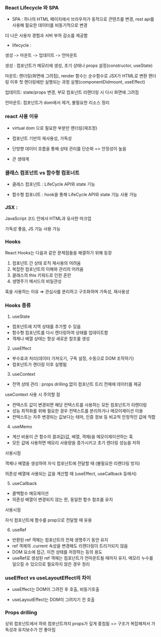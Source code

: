 ### React Lifecycle 와 SPA

-   SPA : 하나의 HTML 페이지에서 브라우저가 동적으로 콘텐츠를 변경, rest api를 사용해 필요한 데이터를 비동기적으로 변경

더 나은 사용자 경험과 서버 부하 감소를 제공함

-   lifecycle :

생성 -> 마운트 -> 업데이트 -> 언마운트

생성 : 컴포넌트가 메모리에 생성, 초기 상태나 props 설정(constructor, useState)

마운트: 랜더링(화면에 그려짐), render 함수는 순수함수로 JSX가 HTML로 변환
랜더링 이후 첫 랜더링에만 실행되는 과정 실행(componentDidmount, useEffect)

업데이트: state/props 변경, 부모 컴포넌트 리랜더링 시 다시 화면에 그려짐

언마운트: 컴포넌트가 dom에서 제거, 불필요한 리소스 정리

### react 사용 이유

-   virtual dom 으로 필요한 부분만 랜더링(재조정)

-   컴포넌트 기반의 재사용성, 가독성

-   단방향 데이터 흐름을 통해 상태 관리를 단순화 => 안정성이 높음

-   큰 생태계

### 클래스 컴포넌트 vs 함수형 컴포너트

-   클래스 컴포넌트 : LifeCycle API와 state 기능

-   함수형 컴포너트 : hook을 통해 LifeCycle API와 state 기능 사용 가능

### JSX :

JavaScript 코드 안에서 HTML과 유사한 마크업

가독성 좋음, JS 기능 사용 가능

### Hooks

React Hooks는 다음과 같은 문제점들을 해결하기 위해 등장

1. 컴포넌트 간 상태 로직 재사용의 어려움
2. 복잡한 컴포넌트의 이해와 관리의 어려움
3. 클래스의 this 키워드로 인한 혼란
4. 생명주기 메서드의 비일관성

훅을 사용하는 이유 ⇒ 관심사를 분리하고 구조화하며 가독성, 재사용성

### Hooks 종류

1. useState

-   컴포넌트에 지역 상태를 추가할 수 있음
-   함수형 컴포넌트를 다시 렌더링하여 상태를 업데이트함
-   객체나 배열 상태는 항상 새로운 참조를 생성

2. useEffect

-   부수효과 처리(데이터 가져오기, 구독 설정, 수동으로 DOM 조작하기)
-   컴포넌트가 랜더링 이후 실행됨

3. useContext

-   전역 상태 관리 : props drilling 없이 컴포넌트 트리 전체에 데이터를 제공

useContext 사용 시 주의할 점

-   컨텍스트 값이 변경되면 해당 컨텍스트를 사용하는 모든 컴포넌트가 리렌더링
-   성능 최적화를 위해 필요한 경우 컨텍스트를 분리하거나 메모이제이션 이용
-   컨텍스트는 자주 변경되는 값보다는 테마, 인증 정보 등 비교적 안정적인 값에 적합

4. useMemo

-   계산 비용이 큰 함수의 결과값(값, 배열, 객체)을 메모이제이션하는 훅
-   모든 값에 사용하면 메모리 사용량을 증가시키고 초기 렌더링 성능을 저하

사용시점

객체나 배열을 생성하여 자식 컴포넌트에 전달할 때 (불필요한 리렌더링 방지)

의존성 배열에 사용되는 값을 계산할 때 (useEffect, useCallback 등에서)

5. useCallback

-   콜백함수 메모제이션
-   의존성 배열이 변경되지 않는 한, 동일한 함수 참조를 유지

사용시점

자식 컴포넌트에 함수를 prop으로 전달할 때 유용

6. useRef

-   반환된 ref 객체는 컴포넌트의 전체 생명주기 동안 유지
-   ref 객체의 .current 속성을 변경해도 리렌더링이 트리거되지 않음
-   DOM 요소에 접근, 이전 상태를 저장하는 등의 용도
-   useRef로 생성된 ref 객체는 컴포넌트가 언마운트될 때까지 유지. 메모리 누수를 일으킬 수 있으므로 필요하지 않은 경우 정리

### useEffect vs useLayoutEffect의 차이

-   useEffect는 DOM이 그려진 후 호출, 비동기호출

-   useLayoutEffect는 DOM이 그려지기 전 호출

### Props drilling

상위 컴포넌트에서 하위 컴포넌트까지 props가 깊게 중첩됨 => 구조가 복잡해져서 가독성과 유지보수가 안 좋아짐
